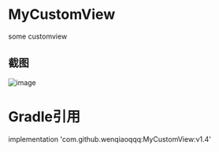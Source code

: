 # MyCustomView
some customview 

## 截图
![image](https://github.com/wenqiaoqqq/MyCustomView/blob/master/raw/view.gif)


# Gradle引用

implementation 'com.github.wenqiaoqqq:MyCustomView:v1.4'

